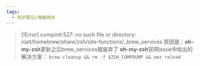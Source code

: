 ```yaml
---
tags:
  - 知识笔记/电脑相关
---
```

>[!Error] compinit:527: no such file or directory: /opt/homebrew/share/zsh/site-functions/_brew_services
>原因是：**oh-my-zsh**更新之后brew_services被废弃了
>**oh-my-zsh**官网issue中给出的解决方案：
>`brew cleanup && rm -f $ZSH_COMPDUMP && omz reload`